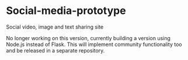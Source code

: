 # Social-media-prototype
Social video, image and text sharing site

No longer working on this version, currently building a version using Node.js instead of Flask. This will implement community functionality too and be released in a separate repository. 


